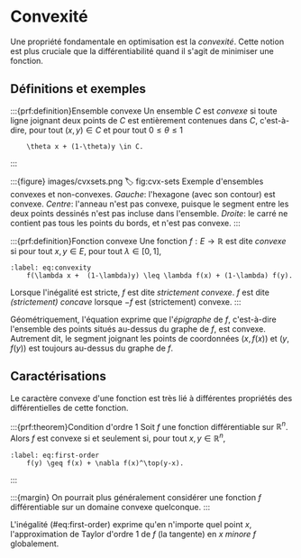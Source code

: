 # Convexité

Une propriété fondamentale en optimisation est la *convexité*. Cette notion est plus cruciale que la différentiabilité quand il s'agit de minimiser une fonction.

## Définitions et exemples

:::{prf:definition}Ensemble convexe
Un ensemble $C$ est *convexe* si toute ligne joignant deux points de $C$ est entièrement contenues dans $C$, c'est-à-dire, pour tout $(x,y) \in C$ et pour tout $0 \leq \theta \leq 1$
```{math}
    \theta x + (1-\theta)y \in C.
```
:::

:::{figure} images/cvxsets.png
:label: fig:cvx-sets
Exemple d'ensembles convexes et non-convexes. *Gauche*: l'hexagone (avec son contour) est convexe. *Centre*: l'anneau n'est pas convexe, puisque le segment entre les deux points dessinés n'est pas incluse dans l'ensemble. *Droite*: le carré ne contient pas tous les points du bords, et n'est pas convexe.
:::

:::{prf:definition}Fonction convexe
Une fonction $f:E \to \mathbb{R}$ est dite *convexe* si pour tout $x,y \in E$, pour tout $\lambda \in [0,1]$,
```{math}
:label: eq:convexity
    f(\lambda x +  (1-\lambda)y) \leq \lambda f(x) + (1-\lambda) f(y).
```
Lorsque l'inégalité est stricte, $f$ est dite *strictement convexe*. $f$ est dite *(strictement) concave* lorsque $-f$ est (strictement) convexe.
:::

Géométriquement, l'équation [](#eq:convexity) exprime que l'*épigraphe* de $f$, c'est-à-dire l'ensemble des points situés au-dessus du graphe de $f$, est convexe. Autrement dit, le segment joignant les points de coordonnées $(x,f(x))$ et $(y,f(y))$ est toujours au-dessus du graphe de $f$.

## Caractérisations

Le caractère convexe d'une fonction est très lié à différentes propriétés des différentielles de cette fonction.

:::{prf:theorem}Condition d'ordre 1
Soit $f$ une fonction différentiable sur $\mathbb{R}^n$. Alors $f$ est convexe si et seulement si, pour tout $x,y \in \mathbb{R}^n$,
```{math}
:label: eq:first-order
    f(y) \geq f(x) + \nabla f(x)^\top(y-x).
```
:::

:::{margin}
On pourrait plus généralement considérer une fonction $f$ différentiable sur un domaine convexe quelconque.
:::

L'inégalité (#eq:first-order) exprime qu'en n'importe quel point $x$, l'approximation de Taylor d'ordre $1$ de $f$ (la tangente) en $x$ *minore* $f$ globalement.

